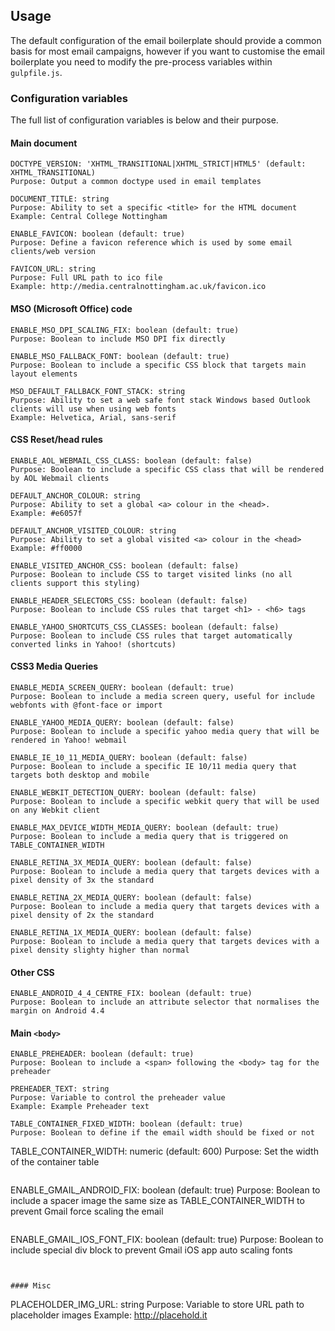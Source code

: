 ## Usage

The default configuration of the email boilerplate should provide a common basis for most email campaigns, however if you want to customise the email boilerplate you need to modify the pre-process variables within `gulpfile.js`.

### Configuration variables

The full list of configuration variables is below and their purpose.

#### Main document

```
DOCTYPE_VERSION: 'XHTML_TRANSITIONAL|XHTML_STRICT|HTML5' (default: XHTML_TRANSITIONAL)
Purpose: Output a common doctype used in email templates
```

```
DOCUMENT_TITLE: string
Purpose: Ability to set a specific <title> for the HTML document
Example: Central College Nottingham
```

```
ENABLE_FAVICON: boolean (default: true)
Purpose: Define a favicon reference which is used by some email clients/web version
```

```
FAVICON_URL: string
Purpose: Full URL path to ico file
Example: http://media.centralnottingham.ac.uk/favicon.ico
```

#### MSO (Microsoft Office) code

```
ENABLE_MSO_DPI_SCALING_FIX: boolean (default: true)
Purpose: Boolean to include MSO DPI fix directly
```

```
ENABLE_MSO_FALLBACK_FONT: boolean (default: true)
Purpose: Boolean to include a specific CSS block that targets main layout elements
```

```
MSO_DEFAULT_FALLBACK_FONT_STACK: string
Purpose: Ability to set a web safe font stack Windows based Outlook clients will use when using web fonts
Example: Helvetica, Arial, sans-serif
```

#### CSS Reset/head rules

```
ENABLE_AOL_WEBMAIL_CSS_CLASS: boolean (default: false)
Purpose: Boolean to include a specific CSS class that will be rendered by AOL Webmail clients
```

```
DEFAULT_ANCHOR_COLOUR: string
Purpose: Ability to set a global <a> colour in the <head>.
Example: #e6057f
```

```
DEFAULT_ANCHOR_VISITED_COLOUR: string
Purpose: Ability to set a global visited <a> colour in the <head>
Example: #ff0000
```

```
ENABLE_VISITED_ANCHOR_CSS: boolean (default: false)
Purpose: Boolean to include CSS to target visited links (no all clients support this styling)
```

```
ENABLE_HEADER_SELECTORS_CSS: boolean (default: false)
Purpose: Boolean to include CSS rules that target <h1> - <h6> tags
```

```
ENABLE_YAHOO_SHORTCUTS_CSS_CLASSES: boolean (default: false)
Purpose: Boolean to include CSS rules that target automatically converted links in Yahoo! (shortcuts)
```

#### CSS3 Media Queries

```
ENABLE_MEDIA_SCREEN_QUERY: boolean (default: true)
Purpose: Boolean to include a media screen query, useful for include webfonts with @font-face or import
```

```
ENABLE_YAHOO_MEDIA_QUERY: boolean (default: false)
Purpose: Boolean to include a specific yahoo media query that will be rendered in Yahoo! webmail
```

```
ENABLE_IE_10_11_MEDIA_QUERY: boolean (default: false)
Purpose: Boolean to include a specific IE 10/11 media query that targets both desktop and mobile
```

```
ENABLE_WEBKIT_DETECTION_QUERY: boolean (default: false)
Purpose: Boolean to include a specific webkit query that will be used on any Webkit client
```

```
ENABLE_MAX_DEVICE_WIDTH_MEDIA_QUERY: boolean (default: true)
Purpose: Boolean to include a media query that is triggered on TABLE_CONTAINER_WIDTH
```

```
ENABLE_RETINA_3X_MEDIA_QUERY: boolean (default: false)
Purpose: Boolean to include a media query that targets devices with a pixel density of 3x the standard
```

```
ENABLE_RETINA_2X_MEDIA_QUERY: boolean (default: false)
Purpose: Boolean to include a media query that targets devices with a pixel density of 2x the standard
```

```
ENABLE_RETINA_1X_MEDIA_QUERY: boolean (default: false)
Purpose: Boolean to include a media query that targets devices with a pixel density slighty higher than normal
```

#### Other CSS

```
ENABLE_ANDROID_4_4_CENTRE_FIX: boolean (default: true)
Purpose: Boolean to include an attribute selector that normalises the margin on Android 4.4
```

#### Main `<body>`

```
ENABLE_PREHEADER: boolean (default: true)
Purpose: Boolean to include a <span> following the <body> tag for the preheader
```

```
PREHEADER_TEXT: string
Purpose: Variable to control the preheader value
Example: Example Preheader text
```

```
TABLE_CONTAINER_FIXED_WIDTH: boolean (default: true)
Purpose: Boolean to define if the email width should be fixed or not
```

TABLE_CONTAINER_WIDTH: numeric (default: 600)
Purpose: Set the width of the container table
```

```
ENABLE_GMAIL_ANDROID_FIX: boolean (default: true)
Purpose: Boolean to include a spacer image the same size as TABLE_CONTAINER_WIDTH to prevent Gmail force scaling the email
```

```
ENABLE_GMAIL_IOS_FONT_FIX: boolean (default: true)
Purpose: Boolean to include special div block to prevent Gmail iOS app auto scaling fonts
```


#### Misc

```
PLACEHOLDER_IMG_URL: string
Purpose: Variable to store URL path to placeholder images
Example: http://placehold.it
```

